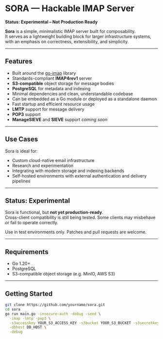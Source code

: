 # SORA — Hackable IMAP Server
**Status: Experimental – Not Production Ready**

**Sora** is a simple, minimalistic IMAP server built for composability.  
It serves as a lightweight building block for larger infrastructure systems, with an emphasis on correctness, extensibility, and simplicity.

---

## Features

- Built around the [go-imap](https://github.com/emersion/go-imap) library
- Standards-compliant **IMAP4rev1** server
- **S3-compatible** object storage for message bodies
- **PostgreSQL** for metadata and indexing
- Minimal dependencies and clean, understandable codebase
- Can be embedded as a Go module or deployed as a standalone daemon
- Fast startup and efficient resource usage
- **LMTP** support for message delivery
- **POP3** support
- **ManageSIEVE** and **SIEVE** support _coming soon_

---

## Use Cases

Sora is ideal for:

- Custom cloud-native email infrastructure
- Research and experimentation
- Integrating with modern storage and indexing backends
- Self-hosted environments with external authentication and delivery pipelines

---

## Status: Experimental

Sora is functional, but **not yet production-ready**.  
Cross-client compatibility is still being tested. Some clients may misbehave or fail to operate correctly.

Use in test environments only. Patches and pull requests are welcome.

---

## Requirements

- Go 1.20+
- PostgreSQL
- S3-compatible object storage (e.g. MinIO, AWS S3)

---

## Getting Started

```bash
git clone https://github.com/yourname/sora.git
cd sora
go run main.go -insecure-auth -debug -seed \
  -imap -lmtp -pop3 \
  -s3accesskey YOUR_S3_ACCESS_KEY -s3bucket YOUR_S3_BUCKET -s3secretkey YOUR_S3_SECRET_KEY -s3endpoint YOUR_S3_ENDPOINT \
  -dbhost DB_HOST \
  -debug     
